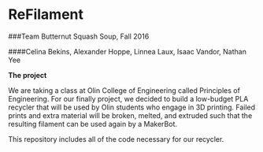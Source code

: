 # ReFilament

###Team Butternut Squash Soup, Fall 2016

####Celina Bekins, Alexander Hoppe, Linnea Laux, Isaac Vandor, Nathan Yee

**The project**

We are taking a class at Olin College of Engineering called Principles of Engineering. For our finally project, we decided to build a low-budget PLA recycler that will be used by Olin students who engage in 3D printing. Failed prints and extra material will be broken, melted, and extruded such that the resulting filament can be used again by a MakerBot.

This repository includes all of the code necessary for our recycler.